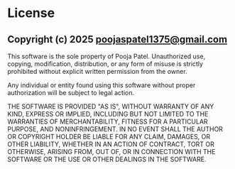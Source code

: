 # License


## Copyright (c) 2025 poojaspatel1375@gmail.com

This software is the sole property of Pooja Patel. Unauthorized use, copying, modification, distribution, or any form of misuse is strictly prohibited without explicit written permission from the owner.

Any individual or entity found using this software without proper authorization will be subject to legal action.

THE SOFTWARE IS PROVIDED "AS IS", WITHOUT WARRANTY OF ANY KIND, EXPRESS OR IMPLIED, INCLUDING BUT NOT LIMITED TO THE WARRANTIES OF MERCHANTABILITY, FITNESS FOR A PARTICULAR PURPOSE, AND NONINFRINGEMENT. IN NO EVENT SHALL THE AUTHOR OR COPYRIGHT HOLDER BE LIABLE FOR ANY CLAIM, DAMAGES, OR OTHER LIABILITY, WHETHER IN AN ACTION OF CONTRACT, TORT OR OTHERWISE, ARISING FROM, OUT OF, OR IN CONNECTION WITH THE SOFTWARE OR THE USE OR OTHER DEALINGS IN THE SOFTWARE.

